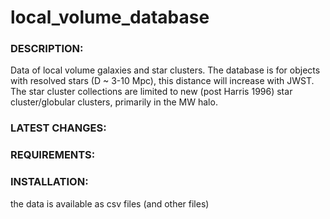# **local_volume_database** 

### DESCRIPTION:

Data of local volume galaxies and star clusters. The database is for objects with resolved stars (D ~ 3-10 Mpc), this distance will increase with JWST.  The star cluster collections are limited to new (post Harris 1996) star cluster/globular clusters, primarily in the MW halo.  

### LATEST CHANGES:

### REQUIREMENTS:

### INSTALLATION:

the data is available as csv files (and other files)
